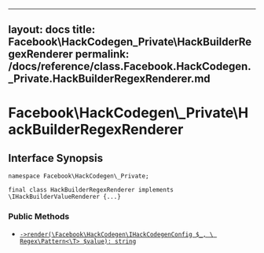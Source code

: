 
***

layout: docs
title: Facebook\\HackCodegen\_Private\\HackBuilderRegexRenderer
permalink: /docs/reference/class.Facebook.HackCodegen._Private.HackBuilderRegexRenderer.md
---







# Facebook\\HackCodegen\\_Private\\HackBuilderRegexRenderer




## Interface Synopsis




``` Hack
namespace Facebook\HackCodegen\_Private;

final class HackBuilderRegexRenderer implements \IHackBuilderValueRenderer {...}
```




### Public Methods




+ [` ->render(\Facebook\HackCodegen\IHackCodegenConfig $_, \ Regex\Pattern<\T> $value): string `](<class.Facebook.HackCodegen._Private.HackBuilderRegexRenderer.render.md>)